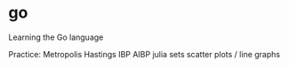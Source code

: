 # go
Learning the Go language

Practice:
  Metropolis Hastings
  IBP
  AIBP
  julia sets
  scatter plots / line graphs
